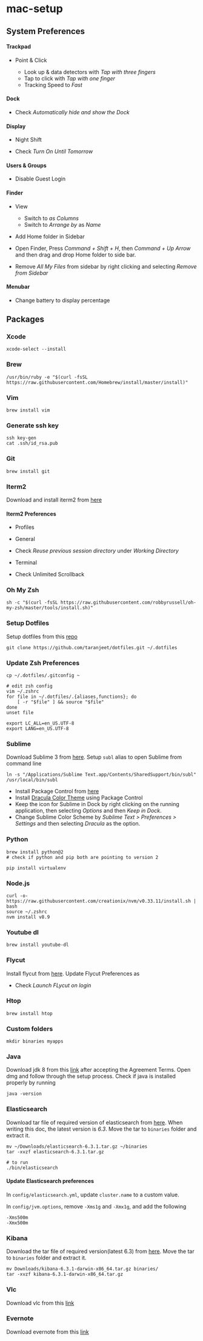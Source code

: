 # mac-setup

## System Preferences

#### Trackpad

* Point & Click

  * Look up & data detectors with *Tap with three fingers*
  * Tap to click with *Tap with one finger*
  * Tracking Speed to *Fast*

#### Dock

* Check *Automatically hide and show the Dock*

#### Display

* Night Shift

 * Check *Turn On Until Tomorrow*

#### Users & Groups

* Disable Guest Login

#### Finder

* View
  * Switch to *as Columns*
  * Switch to *Arrange by* as *Name*
  
 * Add Home folder in Sidebar
  * Open Finder, Press *Command + Shift + H*, then *Command + Up Arrow* and then drag and drop Home folder to side bar.
 
 * Remove *All My Files* from sidebar by right clicking and selecting *Remove from Sidebar*
  
#### Menubar

* Change battery to display percentage

## Packages

### Xcode

```
xcode-select --install
```

### Brew

```
/usr/bin/ruby -e "$(curl -fsSL https://raw.githubusercontent.com/Homebrew/install/master/install)"
```

### Vim

```
brew install vim
```

### Generate ssh key

```
ssh key-gen
cat .ssh/id_rsa.pub
```

### Git

```
brew install git
```

### Iterm2

Download and install iterm2 from [here](https://www.iterm2.com/downloads.html)

#### Iterm2 Preferences

* Profiles

 * General
  * Check *Reuse previous session directory* under *Working Directory*

 * Terminal
  * Check Unlimited Scrollback

### Oh My Zsh

```
sh -c "$(curl -fsSL https://raw.githubusercontent.com/robbyrussell/oh-my-zsh/master/tools/install.sh)"
```

### Setup Dotfiles

Setup dotfiles from this [repo](https://github.com/taranjeet/dotfiles)

```
git clone https://github.com/taranjeet/dotfiles.git ~/.dotfiles
```

### Update Zsh Preferences

```
cp ~/.dotfiles/.gitconfig ~

# edit zsh config
vim ~/.zshrc
for file in ~/.dotfiles/.{aliases,functions}; do
    [ -r "$file" ] && source "$file"
done
unset file

export LC_ALL=en_US.UTF-8
export LANG=en_US.UTF-8
```

### Sublime

Download Sublime 3 from [here](https://www.sublimetext.com/3). Setup `subl` alias to open Sublime from command line

```
ln -s "/Applications/Sublime Text.app/Contents/SharedSupport/bin/subl" /usr/local/bin/subl
```

* Install Package Control from [here](https://packagecontrol.io/installation)
* Install [Dracula Color Theme](https://draculatheme.com/sublime/) using Package Control
* Keep the icon for Sublime in Dock by right clicking on the running application, then selecting *Options* and then *Keep in Dock*.
* Change Sublime Color Scheme by *Sublime Text > Preferences > Settings* and then selecting *Dracula* as the option.

### Python

```
brew install python@2
# check if python and pip both are pointing to version 2

pip install virtualenv
```

### Node.js

```
curl -o- https://raw.githubusercontent.com/creationix/nvm/v0.33.11/install.sh | bash
source ~/.zshrc
nvm install v8.9
```

### Youtube dl

```
brew install youtube-dl
```

### Flycut

Install flycut from [here](https://github.com/TermiT/Flycut/releases). Update Flycut Preferences as

* Check *Launch FLycut on login*

### Htop

```
brew install htop
```

### Custom folders

```
mkdir binaries myapps
```


### Java

Download jdk 8 from this [link](http://www.oracle.com/technetwork/java/javase/downloads/jdk8-downloads-2133151.html) after accepting the Agreement Terms. Open dmg and follow through the setup process. Check if java is installed properly by running

```
java -version
```

### Elasticsearch

Download tar file of required version of elasticsearch from [here](https://www.elastic.co/downloads/elasticsearch). When writing this doc, the latest version is *6.3*. Move the tar to `binaries` folder and extract it.

```
mv ~/Downloads/elasticsearch-6.3.1.tar.gz ~/binaries
tar -xvzf elasticsearch-6.3.1.tar.gz

# to run
./bin/elasticsearch
```

#### Update Elasticsearch preferences

In `config/elasticsearch.yml`, update `cluster.name` to a custom value.

In `config/jvm.options`, remove `-Xms1g` and `-Xmx1g`, and add the following

```
-Xms500m
-Xmx500m
```

### Kibana

Download the tar file of required version(latest 6.3) from [here](https://www.elastic.co/downloads/kibana). Move the tar to `binaries` folder and extract it.

```
mv Downloads/kibana-6.3.1-darwin-x86_64.tar.gz binaries/
tar -xvzf kibana-6.3.1-darwin-x86_64.tar.gz
```

### Vlc

Download vlc from this [link](https://www.videolan.org/vlc/download-macosx.html)

### Evernote

Download evernote from this [link](https://evernote.com/download)
